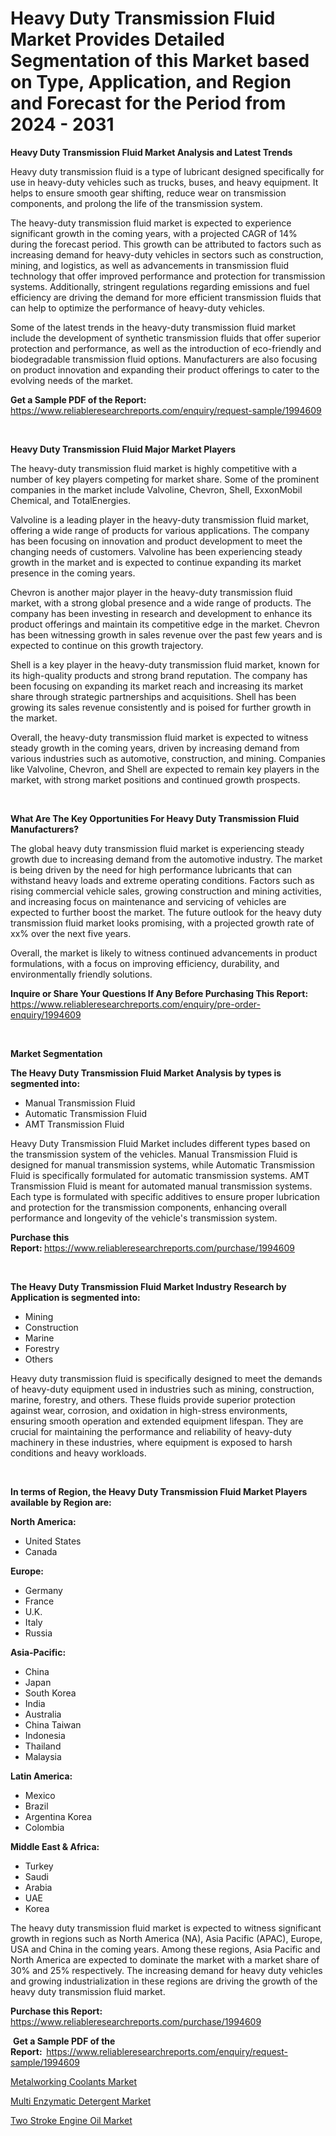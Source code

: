 <p><h1>Heavy Duty Transmission Fluid Market Provides Detailed Segmentation of this Market based on Type, Application, and Region and Forecast for the Period from 2024 - 2031</h1></p><p><strong>Heavy Duty Transmission Fluid Market Analysis and Latest Trends</strong></p>
<p><p>Heavy duty transmission fluid is a type of lubricant designed specifically for use in heavy-duty vehicles such as trucks, buses, and heavy equipment. It helps to ensure smooth gear shifting, reduce wear on transmission components, and prolong the life of the transmission system.</p><p>The heavy-duty transmission fluid market is expected to experience significant growth in the coming years, with a projected CAGR of 14% during the forecast period. This growth can be attributed to factors such as increasing demand for heavy-duty vehicles in sectors such as construction, mining, and logistics, as well as advancements in transmission fluid technology that offer improved performance and protection for transmission systems. Additionally, stringent regulations regarding emissions and fuel efficiency are driving the demand for more efficient transmission fluids that can help to optimize the performance of heavy-duty vehicles.</p><p>Some of the latest trends in the heavy-duty transmission fluid market include the development of synthetic transmission fluids that offer superior protection and performance, as well as the introduction of eco-friendly and biodegradable transmission fluid options. Manufacturers are also focusing on product innovation and expanding their product offerings to cater to the evolving needs of the market.</p></p>
<p><strong>Get a Sample PDF of the Report:&nbsp;</strong> <a href="https://www.reliableresearchreports.com/enquiry/request-sample/1994609">https://www.reliableresearchreports.com/enquiry/request-sample/1994609</a></p>
<p>&nbsp;</p>
<p><strong>Heavy Duty Transmission Fluid Major Market Players</strong></p>
<p><p>The heavy-duty transmission fluid market is highly competitive with a number of key players competing for market share. Some of the prominent companies in the market include Valvoline, Chevron, Shell, ExxonMobil Chemical, and TotalEnergies.</p><p>Valvoline is a leading player in the heavy-duty transmission fluid market, offering a wide range of products for various applications. The company has been focusing on innovation and product development to meet the changing needs of customers. Valvoline has been experiencing steady growth in the market and is expected to continue expanding its market presence in the coming years.</p><p>Chevron is another major player in the heavy-duty transmission fluid market, with a strong global presence and a wide range of products. The company has been investing in research and development to enhance its product offerings and maintain its competitive edge in the market. Chevron has been witnessing growth in sales revenue over the past few years and is expected to continue on this growth trajectory.</p><p>Shell is a key player in the heavy-duty transmission fluid market, known for its high-quality products and strong brand reputation. The company has been focusing on expanding its market reach and increasing its market share through strategic partnerships and acquisitions. Shell has been growing its sales revenue consistently and is poised for further growth in the market.</p><p>Overall, the heavy-duty transmission fluid market is expected to witness steady growth in the coming years, driven by increasing demand from various industries such as automotive, construction, and mining. Companies like Valvoline, Chevron, and Shell are expected to remain key players in the market, with strong market positions and continued growth prospects.</p></p>
<p>&nbsp;</p>
<p><strong>What Are The Key Opportunities For Heavy Duty Transmission Fluid Manufacturers?</strong></p>
<p><p>The global heavy duty transmission fluid market is experiencing steady growth due to increasing demand from the automotive industry. The market is being driven by the need for high performance lubricants that can withstand heavy loads and extreme operating conditions. Factors such as rising commercial vehicle sales, growing construction and mining activities, and increasing focus on maintenance and servicing of vehicles are expected to further boost the market. The future outlook for the heavy duty transmission fluid market looks promising, with a projected growth rate of xx% over the next five years. </p><p>Overall, the market is likely to witness continued advancements in product formulations, with a focus on improving efficiency, durability, and environmentally friendly solutions.</p></p>
<p><strong>Inquire or Share Your Questions If Any Before Purchasing This Report:</strong> <a href="https://www.reliableresearchreports.com/enquiry/pre-order-enquiry/1994609">https://www.reliableresearchreports.com/enquiry/pre-order-enquiry/1994609</a></p>
<p>&nbsp;</p>
<p><strong>Market Segmentation</strong></p>
<p><strong>The Heavy Duty Transmission Fluid Market Analysis by types is segmented into:</strong></p>
<p><ul><li>Manual Transmission Fluid</li><li>Automatic Transmission Fluid</li><li>AMT Transmission Fluid</li></ul></p>
<p><p>Heavy Duty Transmission Fluid Market includes different types based on the transmission system of the vehicles. Manual Transmission Fluid is designed for manual transmission systems, while Automatic Transmission Fluid is specifically formulated for automatic transmission systems. AMT Transmission Fluid is meant for automated manual transmission systems. Each type is formulated with specific additives to ensure proper lubrication and protection for the transmission components, enhancing overall performance and longevity of the vehicle's transmission system.</p></p>
<p><strong>Purchase this Report:&nbsp;</strong><a href="https://www.reliableresearchreports.com/purchase/1994609">https://www.reliableresearchreports.com/purchase/1994609</a></p>
<p>&nbsp;</p>
<p><strong>The Heavy Duty Transmission Fluid Market Industry Research by Application is segmented into:</strong></p>
<p><ul><li>Mining</li><li>Construction</li><li>Marine</li><li>Forestry</li><li>Others</li></ul></p>
<p><p>Heavy duty transmission fluid is specifically designed to meet the demands of heavy-duty equipment used in industries such as mining, construction, marine, forestry, and others. These fluids provide superior protection against wear, corrosion, and oxidation in high-stress environments, ensuring smooth operation and extended equipment lifespan. They are crucial for maintaining the performance and reliability of heavy-duty machinery in these industries, where equipment is exposed to harsh conditions and heavy workloads.</p></p>
<p>&nbsp;</p>
<p><strong>In terms of Region, the Heavy Duty Transmission Fluid Market Players available by Region are:</strong></p>
<p>
    <p> <strong> North America: </strong>
        <ul>
            <li>United States</li>
            <li>Canada</li>
        </ul>
        </p> 
    <p> <strong> Europe: </strong>
        <ul>
            <li>Germany</li>
            <li>France</li>
            <li>U.K.</li>
            <li>Italy</li>
            <li>Russia</li>
        </ul>
        </p> 
    <p> <strong> Asia-Pacific: </strong>
        <ul>
            <li>China</li>
            <li>Japan</li>
            <li>South Korea</li>
            <li>India</li>
            <li>Australia</li>
            <li>China Taiwan</li>
            <li>Indonesia</li>
            <li>Thailand</li>
            <li>Malaysia</li>
        </ul>
        </p> 
    <p> <strong> Latin America: </strong>
        <ul>
            <li>Mexico</li>
            <li>Brazil</li>
            <li>Argentina Korea</li>
            <li>Colombia</li>
        </ul>
        </p> 
    <p> <strong> Middle East & Africa: </strong>
        <ul>
            <li>Turkey</li>
            <li>Saudi</li>
            <li>Arabia</li>
            <li>UAE</li>
            <li>Korea</li>
        </ul>
    </p>
    </p>
<p><p>The heavy duty transmission fluid market is expected to witness significant growth in regions such as North America (NA), Asia Pacific (APAC), Europe, USA and China in the coming years. Among these regions, Asia Pacific and North America are expected to dominate the market with a market share of 30% and 25% respectively. The increasing demand for heavy duty vehicles and growing industrialization in these regions are driving the growth of the heavy duty transmission fluid market.</p></p>
<p><strong>Purchase this Report: </strong><a href="https://www.reliableresearchreports.com/purchase/1994609">https://www.reliableresearchreports.com/purchase/1994609</a></p>
<p>&nbsp;<strong>Get a Sample PDF of the Report:&nbsp;&nbsp;</strong><a href="https://www.reliableresearchreports.com/enquiry/request-sample/1994609">https://www.reliableresearchreports.com/enquiry/request-sample/1994609</a></p>
<p><strong></strong></p>
<p><p><a href="https://github.com/kosella/Market-Research-Report-List-2/blob/main/metalworking-coolants-market.md">Metalworking Coolants Market</a></p><p><a href="https://github.com/kufem1/Market-Research-Report-List-1/blob/main/multi-enzymatic-detergent-market.md">Multi Enzymatic Detergent Market</a></p><p><a href="https://github.com/singletonthaxterkelliehr2df/Market-Research-Report-List-1/blob/main/two-stroke-engine-oil-market.md">Two Stroke Engine Oil Market</a></p></p>